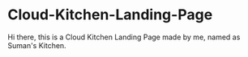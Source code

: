 # Cloud-Kitchen-Landing-Page
 
Hi there, this is a Cloud Kitchen Landing Page made by me, named as Suman's Kitchen.
